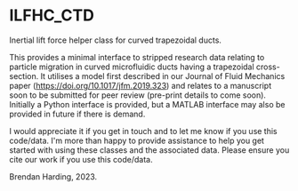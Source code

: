 # ILFHC_CTD

Inertial lift force helper class for curved trapezoidal ducts.

This provides a minimal interface to stripped research data relating to particle migration in curved microfluidic ducts having a trapezoidal cross-section. It utilises a model first described in our Journal of Fluid Mechanics paper (https://doi.org/10.1017/jfm.2019.323) and relates to a manuscript soon to be submitted for peer review (pre-print details to come soon). Initially a Python interface is provided, but a MATLAB interface may also be provided in future if there is demand.

I would appreciate it if you get in touch and to let me know if you use this code/data. I'm more than happy to provide assistance to help you get started with using these classes and the associated data.  Please ensure you cite our work if you use this code/data. 

Brendan Harding, 2023.
